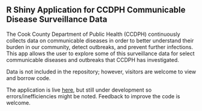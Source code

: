 ﻿## R Shiny Application for CCDPH Communicable Disease Surveillance Data

The Cook County Department of Public Health (CCDPH) continuously collects data on communicable diseases in order to better understand their burden in our community, detect outbreaks, and prevent further infections. This app allows the user to explore some of this surveillance data for select communicable diseases and outbreaks that CCDPH has investigated. 

Data is not included in the repository; however, visitors are welcome to view and borrow code.

The application is live [here](https://ccdphcd.shinyapps.io/cd-surveillance/), but still under development so errors/inefficiencies might be noted. Feedback to improve the code is welcome.


